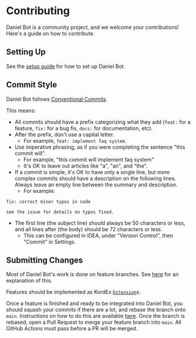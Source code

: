 # Contributing
Daniel Bot is a community project, and we welcome your contributions! Here's a guide on how to contribute.

## Setting Up
See the [setup guide](/docs/setup.md) for how to set up Daniel Bot.

## Commit Style
Daniel Bot follows [Conventional Commits](https://www.conventionalcommits.org/en/v1.0.0/).

This means:

- All commits should have a prefix categorizing what they add (`feat:` for a feature, `fix:` for a 
  bug fix, `docs:` for documentation, etc).
- After the prefix, don't use a capital letter.
  - For example, `feat: implement faq system`.
- Use imperative phrasing, as if you were completing the sentence "this commit will".
  - For example, "this commit will implement faq system"
  - It's OK to leave out articles like "a", "an", and "the".
- If a commit is simple, it's OK to have only a single line, but more complex commits should have a description on the
  following lines. Always leave an empty line between the summary and description.
  - For example:
```
fix: correct minor typos in code

see the issue for details on typos fixed.
```
- The first line (the subject line) should always be 50 characters or less, and all lines after (the body) should be 72
  characters or less.
  - This can be configured in IDEA, under "Version Control", then "Commit" in Settings.

## Submitting Changes
Most of Daniel Bot's work is done on feature branches. See [here](/docs/branches.md) for an explanation of this.

Features should be implemented as KordEx [`Extension`](https://kordex.netlify.app/latest/)s.

Once a feature is finished and ready to be integrated into Daniel Bot, you should squash your commits if there are a
lot, and rebase the branch onto `main`. Instructions on how to do this are available
[here](/docs/rebase-and-squash.md). Once the branch is rebased, open a Pull Request to merge your feature branch
into `main`. All GitHub Actions must pass before a PR will be merged.

